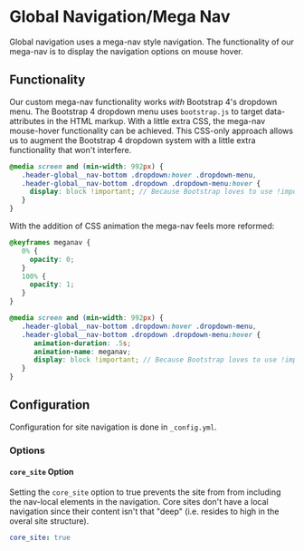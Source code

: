 # Global Navigation/Mega Nav

Global navigation uses a mega-nav style navigation. The functionality of our mega-nav is to display the navigation options on mouse hover.

## Functionality

Our custom mega-nav functionality works *with* Bootstrap 4's dropdown menu. The Bootstrap 4 dropdown menu uses `bootstrap.js` to target data-attributes in the HTML markup. With a little extra CSS, the mega-nav mouse-hover functionality can be achieved. This CSS-only approach allows us to augment the Bootstrap 4 dropdown system with a little extra functionality that won't interfere.
```scss
@media screen and (min-width: 992px) {
   .header-global__nav-bottom .dropdown:hover .dropdown-menu,
   .header-global__nav-bottom .dropdown .dropdown-menu:hover {
     display: block !important; // Because Bootstrap loves to use !important
   }
}
```

With the addition of CSS animation the mega-nav feels more reformed:
```scss
@keyframes meganav {
   0% {
     opacity: 0;
   }
   100% {
     opacity: 1;
   }
}

@media screen and (min-width: 992px) {
   .header-global__nav-bottom .dropdown:hover .dropdown-menu,
   .header-global__nav-bottom .dropdown .dropdown-menu:hover {
      animation-duration: .5s;
      animation-name: meganav;
      display: block !important; // Because Bootstrap loves to use !important
   }
}
```

## Configuration

Configuration for site navigation is done in `_config.yml`.

### Options

#### `core_site` Option

Setting the `core_site` option to true prevents the site from from including the nav-local elements in the navigation. Core sites don't have a local navigation since their content isn't that "deep" (i.e. resides to high in the overal site structure).

```yaml
core_site: true
```

